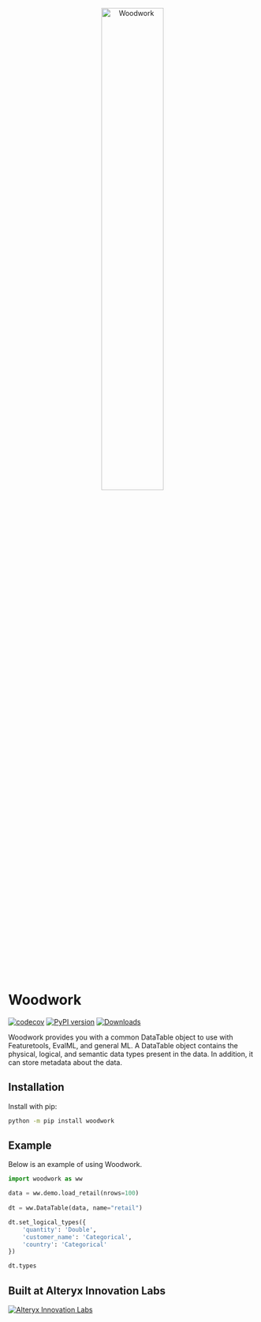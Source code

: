 <p align="center"><img width=50% src="https://raw.githubusercontent.com/FeatureLabs/woodwork/main/docs/source/images/woodwork_light.png" alt="Woodwork" /></p>

# Woodwork

[![codecov](https://codecov.io/gh/FeatureLabs/woodwork/branch/main/graph/badge.svg?token=KJCKMREBDP)](https://codecov.io/gh/FeatureLabs/woodwork)
[![PyPI version](https://badge.fury.io/py/woodwork.svg?maxAge=2592000)](https://badge.fury.io/py/woodwork)
[![Downloads](https://pepy.tech/badge/woodwork/month)](https://pepy.tech/project/woodwork/month)

Woodwork provides you with a common DataTable object to use with Featuretools, EvalML, and general ML. A DataTable object contains the physical, logical, and semantic data types present in the data. In addition, it can store metadata about the data.

## Installation

Install with pip:

```bash
python -m pip install woodwork
```

## Example

Below is an example of using Woodwork.

```python
import woodwork as ww

data = ww.demo.load_retail(nrows=100)
     
dt = ww.DataTable(data, name="retail")

dt.set_logical_types({
    'quantity': 'Double',
    'customer_name': 'Categorical',
    'country': 'Categorical'
})

dt.types
```

## Built at Alteryx Innovation Labs

<a href="https://www.alteryx.com/innovation-labs">
    <img src="https://evalml-web-images.s3.amazonaws.com/alteryx_innovation_labs.png" alt="Alteryx Innovation Labs" />
</a>
